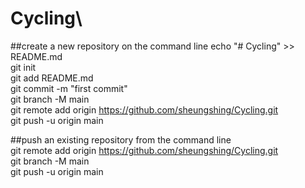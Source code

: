 # Cycling\

##create a new repository on the command line
echo "# Cycling" >> README.md  
git init  
git add README.md  
git commit -m "first commit"  
git branch -M main  
git remote add origin https://github.com/sheungshing/Cycling.git  
git push -u origin main  

##push an existing repository from the command line  
git remote add origin https://github.com/sheungshing/Cycling.git  
git branch -M main  
git push -u origin main  

